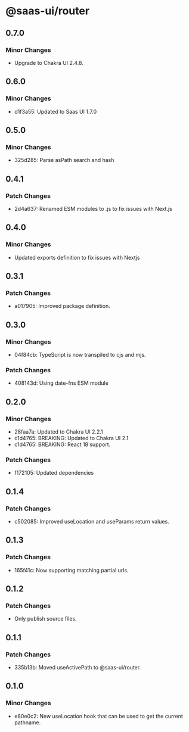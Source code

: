 # @saas-ui/router

## 0.7.0

### Minor Changes

- Upgrade to Chakra UI 2.4.8.

## 0.6.0

### Minor Changes

- d1f3a55: Updated to Saas UI 1.7.0

## 0.5.0

### Minor Changes

- 325d285: Parse asPath search and hash

## 0.4.1

### Patch Changes

- 2d4a637: Renamed ESM modules to .js to fix issues with Next.js

## 0.4.0

### Minor Changes

- Updated exports definition to fix issues with Nextjs

## 0.3.1

### Patch Changes

- a017905: Improved package definition.

## 0.3.0

### Minor Changes

- 04f84cb: TypeScript is now transpiled to cjs and mjs.

### Patch Changes

- 408143d: Using date-fns ESM module

## 0.2.0

### Minor Changes

- 28faa7a: Updated to Chakra UI 2.2.1
- c1d4765: BREAKING: Updated to Chakra UI 2.1
- c1d4765: BREAKING: React 18 support.

### Patch Changes

- f172105: Updated dependencies

## 0.1.4

### Patch Changes

- c502085: Improved useLocation and useParams return values.

## 0.1.3

### Patch Changes

- 165f41c: Now supporting matching partial urls.

## 0.1.2

### Patch Changes

- Only publish source files.

## 0.1.1

### Patch Changes

- 335b13b: Moved useActivePath to @saas-ui/router.

## 0.1.0

### Minor Changes

- e80e0c2: New useLocation hook that can be used to get the current pathname.
